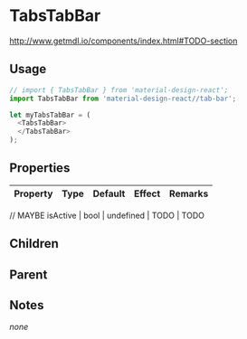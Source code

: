 # TabsTabBar

http://www.getmdl.io/components/index.html#TODO-section


## Usage

```javascript
// import { TabsTabBar } from 'material-design-react';
import TabsTabBar from 'material-design-react//tab-bar';

let myTabsTabBar = (
  <TabsTabBar>
  </TabsTabBar>
);
```



## Properties

Property | Type | Default | Effect | Remarks
-------- | -----| ------- | ------ | -------

// MAYBE
isActive | bool | undefined | TODO | TODO


## Children

## Parent

[](..//README.md)


## Notes

*none*
